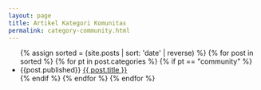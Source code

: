 ```yaml
---
layout: page
title: Artikel Kategori Komunitas
permalink: category-community.html
---
```


<ul>
	{% assign sorted = (site.posts | sort: 'date' | reverse) %}
	{% for post in sorted %}
		{% for pt in post.categories %}
			{% if pt == "community" %}
			<li>
				{{post.published}} <a href="{{ post.url }}">{{ post.title }}</a>
			</li>
			{% endif %}  
		{% endfor %} 
	{% endfor %}
</ul>  

